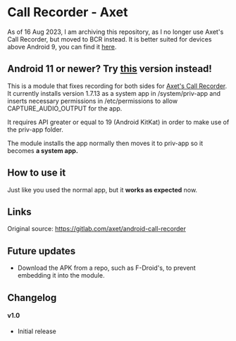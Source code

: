 # Call Recorder - Axet

As of 16 Aug 2023, I am archiving this repository, as I no longer use Axet's Call Recorder, but moved to BCR instead. It is better suited for devices above Android 9, you can find it [here](https://github.com/chenxiaolong/BCR).

## Android 11 or newer? Try [this](https://github.com/di72nn/callrecorder-axet) version instead!

This is a module that fixes recording for both sides for [Axet's Call Recorder](https://gitlab.com/axet/android-call-recorder). It currently installs version 1.7.13 as a system app in /system/priv-app and inserts necessary permissions in /etc/permissions to allow CAPTURE_AUDIO_OUTPUT for the app.

It requires API greater or equal to 19 (Android KitKat) in order to make use of the priv-app folder.

The module installs the app normally then moves it to priv-app so it becomes **a system app.**

## How to use it

Just like you used the normal app, but it **works as expected** now.

## Links

Original source: https://gitlab.com/axet/android-call-recorder

## Future updates
 - Download the APK from a repo, such as F-Droid's, to prevent embedding it into the module.
## Changelog
#### v1.0
 - Initial release
